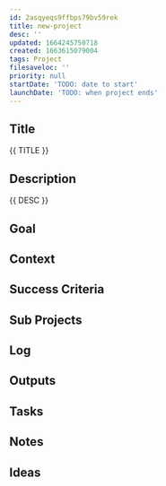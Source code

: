 ```yaml
---
id: 2asqyeqs9ffbps79bv59rek
title: new-project
desc: ''
updated: 1664245750718
created: 1663615079004
tags: Project
filesaveloc: ''
priority: null
startDate: 'TODO: date to start'
launchDate: 'TODO: when project ends'
---
```



## Title
{{ TITLE }}

## Description
{{ DESC }}


## Goal
<!-- What are you trying to accomplish -->

## Context
<!-- Related Projects - Ideally build this into an automated "what's this building on/leading to" filler spot -->

## Success Criteria
<!-- milestones for this project -->

## Sub Projects
<!-- For larger projects, list out sub projects related-->

## Log
<!-- For longer projects, keep a rough log of major events-->

## Outputs
<!-- any outputs that were generated from this project. eg. slides, videos, etc-->

<!-- Everything below this line is work needed to achieve the stated goal-->

## Tasks
<!-- use this space to track current tasks. alternatively, you can also link to your daily journal note -->

## Notes
<!-- use this space for arbitrary notes -->

## Ideas
<!-- relevant thoughts, ideas, or resources -->

